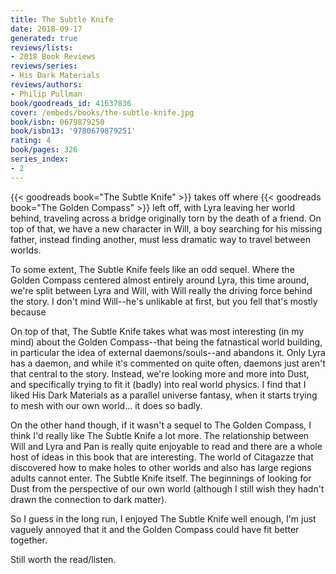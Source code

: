 ```yaml
---
title: The Subtle Knife
date: 2018-09-17
generated: true
reviews/lists:
- 2018 Book Reviews
reviews/series:
- His Dark Materials
reviews/authors:
- Philip Pullman
book/goodreads_id: 41637836
cover: /embeds/books/the-subtle-knife.jpg
book/isbn: 0679879250
book/isbn13: '9780679879251'
rating: 4
book/pages: 326
series_index:
- 2
---
```

{{< goodreads book="The Subtle Knife" >}} takes off where {{< goodreads book="The Golden Compass" >}} left off, with Lyra leaving her world behind, traveling across a bridge originally torn by the death of a friend. On top of that, we have a new character in Will, a boy searching for his missing father, instead finding another, must less dramatic way to travel between worlds.  

To some extent, The Subtle Knife feels like an odd sequel. Where the Golden Compass centered almost entirely around Lyra, this time around, we're split between Lyra and Will, with Will really the driving force behind the story. I don't mind Will--he's unlikable at first, but you fell that's mostly because  

<!--more-->

On top of that, The Subtle Knife takes what was most interesting (in my mind) about the Golden Compass--that being the fatnastical world building, in particular the idea of external daemons/souls--and abandons it. Only Lyra has a daemon, and while it's commented on quite often, daemons just aren't that central to the story. Instead, we're looking more and more into Dust, and specifically trying to fit it (badly) into real world physics. I find that I liked His Dark Materials as a parallel universe fantasy, when it starts trying to mesh with our own world... it does so badly.  

On the other hand though, if it wasn't a sequel to The Golden Compass, I think I'd really like The Subtle Knife a lot more. The relationship between Will and Lyra and Pan is really quite enjoyable to read and there are a whole host of ideas in this book that are interesting. The world of Citagazze that discovered how to make holes to other worlds and also has large regions adults cannot enter. The Subtle Knife itself. The beginnings of looking for Dust from the perspective of our own world (although I still wish they hadn't drawn the connection to dark matter).  

So I guess in the long run, I enjoyed The Subtle Knife well enough, I'm just vaguely annoyed that it and the Golden Compass could have fit better together.  

Still worth the read/listen.
